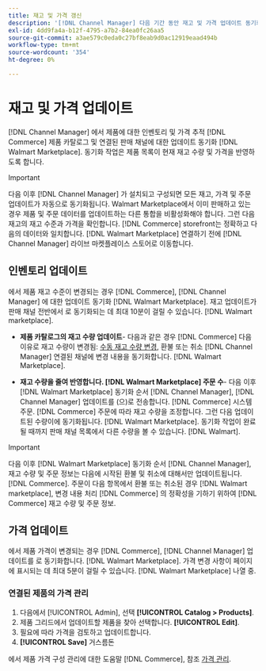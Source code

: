 ```yaml
---
title: 재고 및 가격 갱신
description: '[!DNL Channel Manager] 다음 기간 동안 재고 및 가격 업데이트 동기화: [!DNL Commerce] 저장 및 [!DNL Walmart Marketplace] 를 통해 판매 채널 작업을 관리할 수 있습니다. [!DNL Commerce] 관리자'
exl-id: 4dd9fa4a-b12f-4795-a7b2-84ea0fc26aa5
source-git-commit: a3ae579c0eda0c27bf8eab9d0ac12919eaad494b
workflow-type: tm+mt
source-wordcount: '354'
ht-degree: 0%

---
```


# 재고 및 가격 업데이트

[!DNL Channel Manager] 에서 제품에 대한 인벤토리 및 가격 추적 [!DNL Commerce] 제품 카탈로그 및 연결된 판매 채널에 대한 업데이트 동기화 [!DNL Walmart Marketplace]. 동기화 작업은 제품 목록이 현재 재고 수량 및 가격을 반영하도록 합니다.


>[!IMPORTANT]
>
>다음 이후 [!DNL Channel Manager] 가 설치되고 구성되면 모든 재고, 가격 및 주문 업데이트가 자동으로 동기화됩니다. Walmart Marketplace에서 이미 판매하고 있는 경우 제품 및 주문 데이터를 업데이트하는 다른 통합을 비활성화해야 합니다. 그런 다음 재고의 재고 수준과 가격을 확인합니다. [!DNL Commerce] storefront는 정확하고 다음의 데이터와 일치합니다. [!DNL Walmart Marketplace] 연결하기 전에 [!DNL Channel Manager] 라이브 마켓플레이스 스토어로 이동합니다.


## 인벤토리 업데이트

에서 제품 재고 수준이 변경되는 경우 [!DNL Commerce], [!DNL Channel Manager] 에 대한 업데이트 동기화 [!DNL Walmart Marketplace]. 재고 업데이트가 판매 채널 전반에서 로 동기화되는 데 최대 10분이 걸릴 수 있습니다. [!DNL Walmart marketplace].

* **제품 카탈로그의 재고 수량 업데이트**- 다음과 같은 경우 [!DNL Commerce] 다음 이유로 재고 수량이 변경됨: [수동 재고 수량 변경](https://experienceleague.adobe.com/docs/commerce-admin/inventory/quantities/quantities-assign-per-product.html), 환불 또는 취소 [!DNL Channel Manager] 연결된 채널에 변경 내용을 동기화합니다. [!DNL Walmart Marketplace].

* **재고 수량을 줄여 반영합니다. [!DNL Walmart Marketplace] 주문 수**- 다음 이후 [!DNL Walmart Marketplace] 동기화 순서 [!DNL Channel Manager], [!DNL Channel Manager] 업데이트를 (으)로 전송합니다. [!DNL Commerce] 시스템 주문. [!DNL Commerce] 주문에 따라 재고 수량을 조정합니다. 그런 다음 업데이트된 수량이에 동기화됩니다. [!DNL Walmart Marketplace]. 동기화 작업이 완료될 때까지 판매 채널 목록에서 다른 수량을 볼 수 있습니다. [!DNL Walmart].

>[!IMPORTANT]
>
>다음 이후 [!DNL Walmart Marketplace] 동기화 순서 [!DNL Channel Manager], 재고 수량 및 주문 정보는 다음에 시작된 환불 및 취소에 대해서만 업데이트됩니다. [!DNL Commerce]. 주문이 다음 항목에서 환불 또는 취소된 경우 [!DNL Walmart marketplace], 변경 내용 처리 [!DNL Commerce] 의 정확성을 기하기 위하여 [!DNL Commerce] 재고 수량 및 주문 정보.

## 가격 업데이트

에서 제품 가격이 변경되는 경우 [!DNL Commerce], [!DNL Channel Manager] 업데이트를 로 동기화합니다. [!DNL Walmart Marketplace]. 가격 변경 사항이 페이지에 표시되는 데 최대 5분이 걸릴 수 있습니다. [!DNL Walmart Marketplace] 나열 중.

### 연결된 제품의 가격 관리

1. 다음에서 [!UICONTROL Admin], 선택 **[!UICONTROL Catalog > Products]**.
1. 제품 그리드에서 업데이트할 제품을 찾아 선택합니다. **[!UICONTROL Edit]**.
1. 필요에 따라 가격을 검토하고 업데이트합니다.
1. **[!UICONTROL Save]** 거스름돈

에서 제품 가격 구성 관리에 대한 도움말 [!DNL Commerce], 참조 [가격 관리](https://experienceleague.adobe.com/docs/commerce-admin/catalog/products/pricing/pricing-advanced.html).
